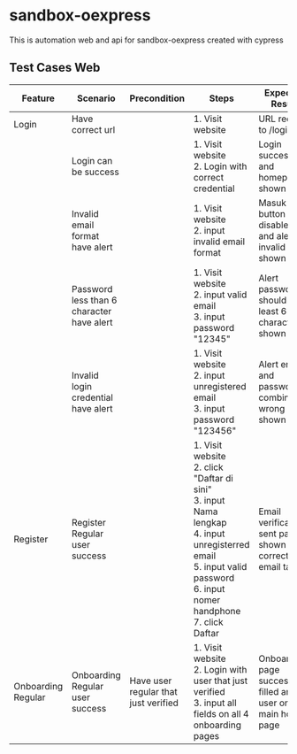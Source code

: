 # sandbox-oexpress

This is automation web and api for sandbox-oexpress created with cypress

## Test Cases Web

| Feature            | Scenario                                  | Precondition                         | Steps                                                                                                                                                                            | Expected Result                                                 | Status    |
| ------------------ | ----------------------------------------- | ------------------------------------ | -------------------------------------------------------------------------------------------------------------------------------------------------------------------------------- | --------------------------------------------------------------- | --------- |
| Login              | Have correct url                          |                                      | 1. Visit website                                                                                                                                                                 | URL redirect to /login                                          | Automated |
|                    | Login can be success                      |                                      | 1. Visit website<br>2. Login with correct credential                                                                                                                             | Login success and homepage shown                                | Automated |
|                    | Invalid email format have alert           |                                      | 1. Visit website<br>2. input invalid email format                                                                                                                                | Masuk button disabled and alert invalid email shown             | Automated |
|                    | Password less than 6 character have alert |                                      | 1. Visit website<br>2. input valid email<br>3. input password "12345"                                                                                                            | Alert password should at least 6 characters shown               | Automated |
|                    | Invalid login credential have alert       |                                      | 1. Visit website<br>2. input unregistered email<br>3. input password "123456"                                                                                                    | Alert email and password combination wrong shown                | Automated |
| Register           | Register Regular user success             |                                      | 1. Visit website<br>2. click "Daftar di sini"<br>3. input Nama lengkap<br>4. input unregisterred email<br>5. input valid password<br>6. input nomer handphone<br>7. click Daftar | Email verification sent page is shown with correct email target | Automated |
| Onboarding Regular | Onboarding Regular user success           | Have user regular that just verified | 1. Visit website<br>2. Login with user that just verified<br>3. input all fields on all 4 onboarding pages                                                                       | Onboarding page successfully filled and user on main home page  | Automated |
